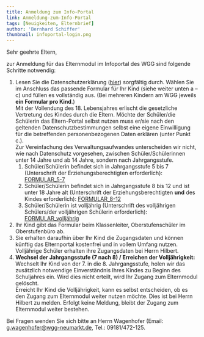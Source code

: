 ```yaml
---
title: Anmeldung zum Info-Portal
link: Anmeldung-zum-Info-Portal
tags: [Neuigkeiten, Elternbrief]
author: 'Bernhard Schiffer'
thumbnail: infoportal-login.png
---
```

<p>
    Sehr geehrte Eltern,
</p>
<p>    
    zur Anmeldung für das Elternmodul im Infoportal des WGG sind folgende Schritte notwendig:
</p>
<ol>
    <li>Lesen Sie die Datenschutzerklärung (<a href="00_infop_datens.pdf" target="_blank">hier</a>) sorgfältig durch. Wählen Sie im Anschluss das passende Formular für Ihr Kind (siehe weiter unten a – c) und füllen es vollständig aus. (Bei mehreren Kindern am WGG jeweils <b>ein Formular pro Kind</b>.) <br> 
    Mit der Vollendung des 18. Lebensjahres erlischt die gesetzliche Vertretung des Kindes durch die Eltern. Möchte der Schüler/die Schülerin das Eltern-Portal selbst nutzen muss er/sie nach den geltenden Datenschutzbestimmungen selbst eine eigene Einwilligung für die betreffenden personenbezogenen Daten erklären (unter Punkt c.). <br>
    Zur Vereinfachung des Verwaltungsaufwandes unterscheiden wir nicht, wie nach Datenschutz vorgesehen, zwischen Schüler/Schülerinnen unter 14 Jahre und ab 14 Jahre, sondern nach Jahrgangsstufe.
        <ol>
            <li>Schüler/Schülerin befindet sich in Jahrgangsstufe 5 bis 7 
                (Unterschrift der Erziehungsberechtigten erforderlich): 
                <a href="00_infop_form57.pdf" target="_blank">FORMULAR_5-7 </a></li>
            <li>Schüler/Schülerin befindet sich in Jahrgangsstufe 8 bis 12 und ist unter 18 Jahre alt (Unterschrift der Erziehungsberechtigten <b>und</b> des Kindes erforderlich): 
                <a href="00_infop_form812.pdf" target="_blank">FORMULAR_8-12 </a></li>
            <li>Schüler/Schülerin ist volljährig (Unterschrift des volljährigen Schülers/der volljährigen Schülerin erforderlich): 
                <a href="00_infop_formvj.pdf" target="_blank">FORMULAR_volljährig </a>
            </li>
        </ol>
    </li>
    <li> Ihr Kind gibt das Formular beim Klassenleiter, Oberstufenschüler im Oberstufenbüro ab. 
    </li>
    <li> Sie erhalten daraufhin über Ihr Kind die Zugangsdaten und können künftig das Elternportal kostenfrei und in vollem Umfang nutzen. Volljährige Schüler erhalten ihre Zugangsdaten bei Herrn Hilbert.
    </li>
    <li> <b>Wechsel der Jahrgangsstufe (7 nach 8) / Erreichen der Volljährigkeit: </b><br>
        Wechselt Ihr Kind von der 7. in die 8. Jahrgangsstufe, holen wir das zusätzlich notwendige Einverständnis Ihres Kindes zu Beginn des Schuljahres ein. Wird dies nicht erteilt, wird Ihr Zugang zum Elternmodul gelöscht.<br>
        Erreicht Ihr Kind die Volljährigkeit, kann es selbst entscheiden, ob es den Zugang zum Elternmodul weiter nutzen möchte. Dies ist bei Herrn Hilbert zu melden. Erfolgt keine Meldung, bleibt der Zugang zum Elternmodul weiter bestehen.
    </li>
</ol>
<p>Bei Fragen wenden Sie sich bitte an Herrn Wagenhofer (Email: <a href="mailto:g.wagenhofer@wgg-neumarkt.de">g.wagenhofer@wgg-neumarkt.de</a>, Tel.: 09181/472-125.</p>